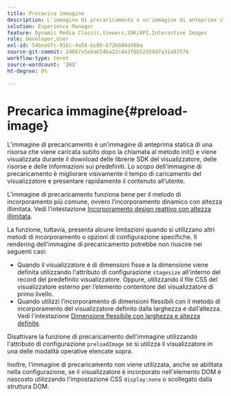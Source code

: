 ```yaml
---
title: Precarica immagine
description: L’immagine di precaricamento è un’immagine di anteprima statica di una risorsa che viene caricata subito dopo la chiamata al metodo init() e viene visualizzata durante il download delle librerie SDK del visualizzatore, delle risorse e delle informazioni sui predefiniti. Lo scopo dell’immagine di precaricamento è migliorare visivamente il tempo di caricamento del visualizzatore e presentare rapidamente il contenuto all’utente.
solution: Experience Manager
feature: Dynamic Media Classic,Viewers,SDK/API,Interactive Images
role: Developer,User
exl-id: 54bea5fc-916c-4a58-bc06-b726884d488a
source-git-commit: 24667a5ebab54ba22c4a3f6b52d19d7a31a93576
workflow-type: tm+mt
source-wordcount: '263'
ht-degree: 0%

---
```


# Precarica immagine{#preload-image}

L’immagine di precaricamento è un’immagine di anteprima statica di una risorsa che viene caricata subito dopo la chiamata al metodo init() e viene visualizzata durante il download delle librerie SDK del visualizzatore, delle risorse e delle informazioni sui predefiniti. Lo scopo dell’immagine di precaricamento è migliorare visivamente il tempo di caricamento del visualizzatore e presentare rapidamente il contenuto all’utente.

L’immagine di precaricamento funziona bene per il metodo di incorporamento più comune, ovvero l’incorporamento dinamico con altezza illimitata. Vedi l&#39;intestazione [Incorporamento design reattivo con altezza illimitata](../../c-html5-aem-asset-viewers/c-html5-aem-interactive-images/c-html5-aem-interactive-images.md#section-6bb5d3c502544ad18a58eafe12a13435).

La funzione, tuttavia, presenta alcune limitazioni quando si utilizzano altri metodi di incorporamento o opzioni di configurazione specifiche. Il rendering dell&#39;immagine di precaricamento potrebbe non riuscire nei seguenti casi:

* Quando il visualizzatore è di dimensioni fisse e la dimensione viene definita utilizzando l&#39;attributo di configurazione `stagesize` all&#39;interno del record del predefinito visualizzatore. Oppure, utilizzando il file CSS del visualizzatore esterno per l’elemento contenitore del visualizzatore di primo livello.
* Quando utilizzi l’incorporamento di dimensioni flessibili con il metodo di incorporamento del visualizzatore definito dalla larghezza e dall’altezza. Vedi l&#39;intestazione [Dimensione flessibile con larghezza e altezza definite](../../c-html5-aem-asset-viewers/c-html5-aem-interactive-images/c-html5-aem-interactive-images.md#section-6bb5d3c502544ad18a58eafe12a13435).

Disattivare la funzione di precaricamento dell&#39;immagine utilizzando l&#39;attributo di configurazione `preloadImage` se si utilizza il visualizzatore in una delle modalità operative elencate sopra.

Inoltre, l&#39;immagine di precaricamento non viene utilizzata, anche se abilitata nella configurazione, se il visualizzatore è incorporato nell&#39;elemento DOM è nascosto utilizzando l&#39;impostazione CSS `display:none` o scollegato dalla struttura DOM.
